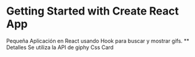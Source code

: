 # Getting Started with Create React App

Pequeña Aplicación en React usando Hook para buscar y mostrar gifs.
** Detalles
Se utiliza la API de giphy
Css Card
